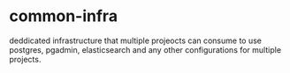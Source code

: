 # common-infra
deddicated infrastructure that multiple projeocts can consume to use postgres, pgadmin, elasticsearch and any other configurations for multiple projects.
